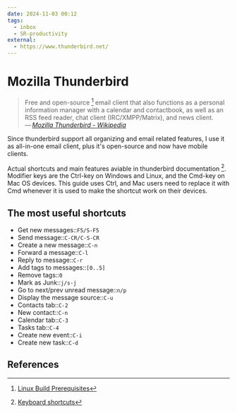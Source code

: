 ```yaml
---
date: 2024-11-03 00:12
tags:
  - inbox
  - SR-productivity
external:
  - https://www.thunderbird.net/
---
```


# Mozilla Thunderbird

> Free and open-source [^1] email client that also functions as a personal
> information manager with a calendar and contactbook, as well as an RSS feed
> reader, chat client (IRC/XMPP/Matrix), and news client.\
> — <cite>[Mozilla Thunderbird - Wikipedia](https://en.wikipedia.org/wiki/Mozilla_Thunderbird)</cite>

Since thunderbird support all organizing and email related features, I use it as
all-in-one email client, plus it's open-source and now have mobile clients.

Actual shortcuts and main features aviable in thunderbird documentation [^2].
Modifier keys are the Ctrl-key on Windows and Linux, and the Cmd-key on Mac OS devices. This guide uses Ctrl, and Mac users need to replace it with Cmd whenever it is used to make the shortcut work on their devices.

## The most useful shortcuts

- Get new messages::`F5/S-F5`
- Send message::`C-CR/C-S-CR`
- Create a new message::`C-n`
- Forward a message::`C-l`
- Reply to message::`C-r`
- Add tags to messages::`[0..5]`
- Remove tags::`0`
- Mark as Junk::`j/s-j`
- Go to next/prev unread message::`n/p`
- Display the message source::`C-u`
- Contacts tab::`C-2`
- New contact::`C-n`
- Calendar tab::`C-3`
- Tasks tab::`C-4`
- Create new event::`C-i`
- Create new task::`C-d`

## References

[^1]: [Linux Build Prerequisites](https://developer.thunderbird.net/thunderbird-development/building-thunderbird/linux-build-prerequisites#getting-the-code)
[^2]: [Keyboard shortcuts](https://support.mozilla.org/en-US/kb/keyboard-shortcuts-thunderbird#w_list-of-keyboard-shortcuts)

